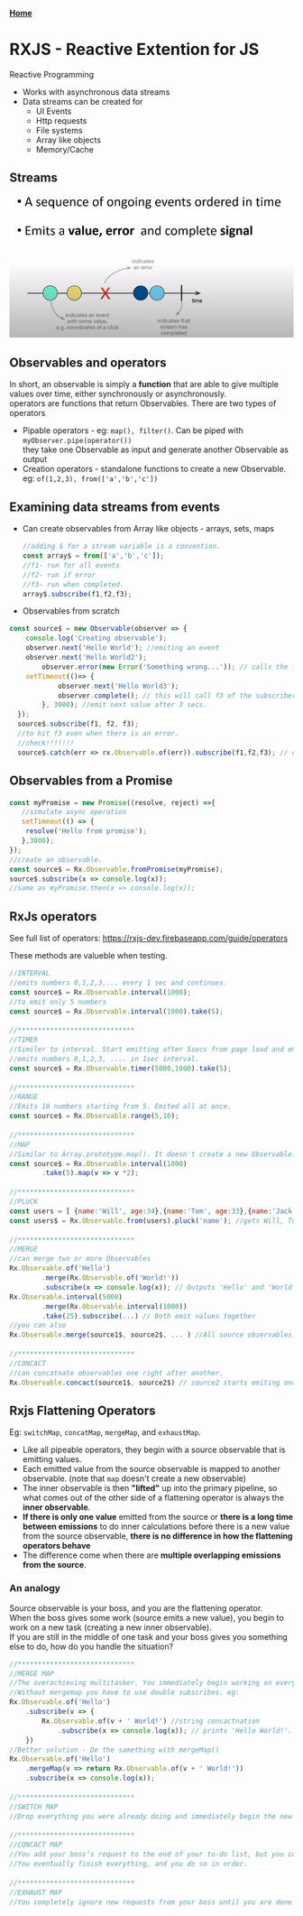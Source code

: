 **[Home](../../index.md)**  
# RXJS - Reactive Extention for JS
Reactive Programming

- Works with asynchronous data streams
- Data streams can be created for
  - UI Events
  - Http requests
  - File systems
  - Array like objects
  - Memory/Cache
  
## Streams
<img src="/assets/images/rxjs-stream.png" alt="drawing" width="600"/>

## Observables and operators
In short, an observable is simply a **function** that are able to give multiple values over time, either synchronously or asynchronously.   
operators are functions that return Observables. There are two types of operators    
- Pipable operators - eg: ```map(), filter()```. Can be piped with ```myObserver.pipe(operator())```     
		 they take one Observable as input and generate another Observable as output      
- Creation operators - standalone functions to create a new Observable. eg: ```of(1,2,3), from(['a','b','c'])```

## Examining data streams from events

- Can create observables from Array like objects - arrays, sets, maps 
  ```js
  //adding $ for a stream variable is a convention.
  const array$ = from(['a','b','c']);
  //f1- run for all events
  //f2- run if error
  //f3- run when completed.
  array$.subscribe(f1,f2,f3); 
  ```
- Observables from scratch

```js
const source$ = new Observable(observer => {
  	console.log('Creating observable');
	observer.next('Hello World'); //emiting an event
  	observer.next('Hello World2');
    	observer.error(new Error('Something wrong...')); // calls the f2 of the subscriber. But will not hit f3
	setTimeout(()=> {
      	    observer.next('Hello World3');
            observer.complete(); // this will call f3 of the subscriber.
      	}, 3000); //emit next value after 3 secs. 
  });
  source$.subscribe(f1, f2, f3);
  //to hit f3 even when there is an error.
  //check!!!!!!!
  source$.catch(err => rx.Observable.of(err)).subscribe(f1,f2,f3); // of takes anything and fires an observalbe.
```
  
## Observables from a Promise

```js
const myPromise = new Promise((resolve, reject) =>{
   //simulate async operation
   setTimeout(() => {
   	resolve('Hello from promise');
   },3000);
});
//create an observable.
const source$ = Rx.Observable.fromPromise(myPromise);
source$.subscribe(x => console.log(x));
//same as myPromise.then(x => console.log(x));
```
## RxJs operators

See full list of operators: https://rxjs-dev.firebaseapp.com/guide/operators

These methods are valueble when testing. 

```js
//INTERVAL
//emits numbers 0,1,2,3,... every 1 sec and continues.
const source$ = Rx.Observable.interval(1000);
//to emit only 5 numbers
const source$ = Rx.Observable.interval(1000).take(5);

//*****************************
//TIMER
//Similer to interval. Start emitting after 5secs from page load and emits
//emits numbers 0,1,2,3, .... in 1sec interval.
const source$ = Rx.Observable.timer(5000,1000).take(5);

//*****************************
//RANGE
//Emits 10 numbers starting from 5. Emited all at once. 
const source$ = Rx.Observable.range(5,10);

//*****************************
//MAP
//Similar to Array.prototype.map(). It doesn't create a new Observable. The subscriber gets output 0,2,4,6,8
const source$ = Rx.Observable.interval(1000)
		.take(5).map(v => v *2);

//*****************************
//PLUCK
const users = [ {name:'Will', age:34},{name:'Tom', age:33},{name:'Jack', age:35}]
const users$ = Rx.Observable.from(users).pluck('name'); //gets Will, Tom, Jack

//*****************************
//MERGE
//can merge two or more Observables
Rx.Observable.of('Hello')
		.merge(Rx.Observable.of('World!'))
		.subscribe(x => console.log(x)); // Outputs 'Hello' and 'World' seperately
Rx.Observable.interval(5000)
		.merge(Rx.Observable.interval(1000))
		.take(25).subscribe(...) // Both emit values together
//you can also
Rx.Observable.merge(source1$, source2$, ... ) //All source observables emit at the same time.

//*****************************
//CONCACT
//can concatnate observables one right after another.
Rx.Observable.concact(source1$, source2$) // source2 starts emiting once source1 is finished.
```

## Rxjs Flattening Operators

Eg:  ```switchMap```, ```concatMap```, ```mergeMap```, and ```exhaustMap```. 
- Like all pipeable operators, they begin with a source observable that is emitting values.
- Each emitted value from the source observable is mapped to another observable. (note that ```map``` doesn't create a new observable)
- The inner observable is then **"lifted"** up into the primary pipeline, so what comes out of the other side of a flattening operator is always the **inner observable**.
- **If there is only one value** emitted from the source or **there is a long time between emissions** to do inner calculations before there is a new value from the source observable, **there is no difference in how the flattening operators behave**
- The difference come when there are **multiple overlapping emissions from the source**.

### An analogy
Source observable is your boss, and you are the flattening operator.    
When the boss gives some work (source emits a new value), you begin to work on a new task (creating a new inner observable).     
If you are still in the middle of one task and your boss gives you something else to do, how do you handle the situation?    

```js
//*****************************
//MERGE MAP
//The overachieving multitasker. You immediately begin working on everything your boss gives you as soon as he/she assigns it.
//Without mergemap you have to use double subscribes. eg:
Rx.Observable.of('Hello') 
	.subscribe(v => {
		Rx.Observable.of(v + ' World!') //string concactnation
			.subscribe(x => console.log(x)); // prints 'Hello World!'. But this method has some problems at cirtain places.
	})
//Better solution - Do the samething with mergeMap()
Rx.Observable.of('Hello')
	.mergeMap(v => return Rx.Observable.of(v + ' World!'))
	.subscribe(x => console.log(x));

//*****************************
//SWITCH MAP
//Drop everything you were already doing and immediately begin the new task. This means only the latest and greatest values are provided.

//*****************************
//CONCACT MAP
//You add your boss’s request to the end of your to-do list, but you completely finish whatever you were currently working on, and then you begin work on the next task. 
//You eventually finish everything, and you do so in order.

//*****************************
//EXHAUST MAP
//You completely ignore new requests from your boss until you are done with what you are working on, and only then do you begin listening for new tasks.
```
